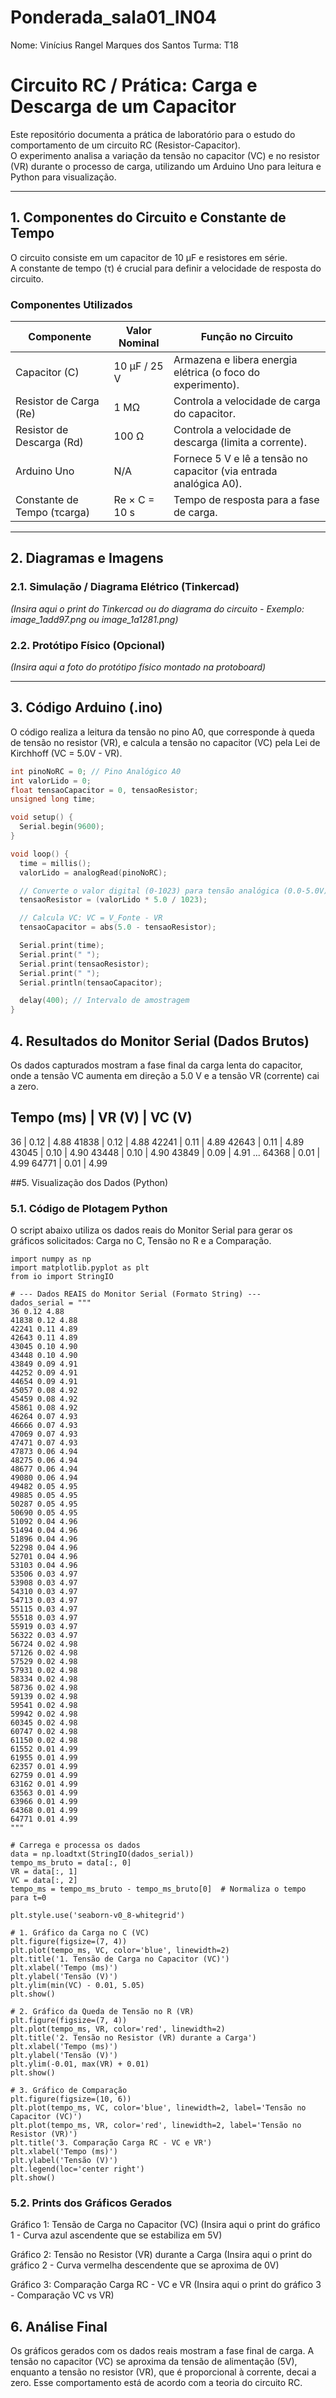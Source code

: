 # Ponderada_sala01_IN04
Nome: Vinícius Rangel Marques dos Santos
Turma: T18

# Circuito RC / Prática: Carga e Descarga de um Capacitor

Este repositório documenta a prática de laboratório para o estudo do comportamento de um circuito RC (Resistor-Capacitor).  
O experimento analisa a variação da tensão no capacitor (VC) e no resistor (VR) durante o processo de carga, utilizando um Arduino Uno para leitura e Python para visualização.

---

## 1. Componentes do Circuito e Constante de Tempo

O circuito consiste em um capacitor de 10 µF e resistores em série.  
A constante de tempo (τ) é crucial para definir a velocidade de resposta do circuito.

### Componentes Utilizados

| Componente | Valor Nominal | Função no Circuito |
|-------------|----------------|--------------------|
| Capacitor (C) | 10 µF / 25 V | Armazena e libera energia elétrica (o foco do experimento). |
| Resistor de Carga (Re) | 1 MΩ | Controla a velocidade de carga do capacitor. |
| Resistor de Descarga (Rd) | 100 Ω | Controla a velocidade de descarga (limita a corrente). |
| Arduino Uno | N/A | Fornece 5 V e lê a tensão no capacitor (via entrada analógica A0). |
| Constante de Tempo (τcarga) | Re × C = 10 s | Tempo de resposta para a fase de carga. |

---

## 2. Diagramas e Imagens

### 2.1. Simulação / Diagrama Elétrico (Tinkercad)
*(Insira aqui o print do Tinkercad ou do diagrama do circuito - Exemplo: image_1add97.png ou image_1a1281.png)*

### 2.2. Protótipo Físico (Opcional)
*(Insira aqui a foto do protótipo físico montado na protoboard)*

---

## 3. Código Arduino (.ino)

O código realiza a leitura da tensão no pino A0, que corresponde à queda de tensão no resistor (VR), e calcula a tensão no capacitor (VC) pela Lei de Kirchhoff (VC = 5.0V - VR).

```cpp
int pinoNoRC = 0; // Pino Analógico A0
int valorLido = 0;
float tensaoCapacitor = 0, tensaoResistor;
unsigned long time;

void setup() {
  Serial.begin(9600);
}

void loop() {
  time = millis();
  valorLido = analogRead(pinoNoRC);

  // Converte o valor digital (0-1023) para tensão analógica (0.0-5.0V)
  tensaoResistor = (valorLido * 5.0 / 1023);

  // Calcula VC: VC = V_Fonte - VR
  tensaoCapacitor = abs(5.0 - tensaoResistor);

  Serial.print(time);
  Serial.print(" ");
  Serial.print(tensaoResistor);
  Serial.print(" ");
  Serial.println(tensaoCapacitor);

  delay(400); // Intervalo de amostragem
}
```

## 4. Resultados do Monitor Serial (Dados Brutos)

Os dados capturados mostram a fase final da carga lenta do capacitor, onde a tensão VC aumenta em direção a 5.0 V e a tensão VR (corrente) cai a zero.

Tempo (ms) | VR (V) | VC (V)
-----------------------------
36         | 0.12   | 4.88
41838      | 0.12   | 4.88
42241      | 0.11   | 4.89
42643      | 0.11   | 4.89
43045      | 0.10   | 4.90
43448      | 0.10   | 4.90
43849      | 0.09   | 4.91
...
64368      | 0.01   | 4.99
64771      | 0.01   | 4.99

##5. Visualização dos Dados (Python)
### 5.1. Código de Plotagem Python

O script abaixo utiliza os dados reais do Monitor Serial para gerar os gráficos solicitados:
Carga no C, Tensão no R e a Comparação.

```
import numpy as np
import matplotlib.pyplot as plt
from io import StringIO

# --- Dados REAIS do Monitor Serial (Formato String) ---
dados_serial = """
36 0.12 4.88
41838 0.12 4.88
42241 0.11 4.89
42643 0.11 4.89
43045 0.10 4.90
43448 0.10 4.90
43849 0.09 4.91
44252 0.09 4.91
44654 0.09 4.91
45057 0.08 4.92
45459 0.08 4.92
45861 0.08 4.92
46264 0.07 4.93
46666 0.07 4.93
47069 0.07 4.93
47471 0.07 4.93
47873 0.06 4.94
48275 0.06 4.94
48677 0.06 4.94
49080 0.06 4.94
49482 0.05 4.95
49885 0.05 4.95
50287 0.05 4.95
50690 0.05 4.95
51092 0.04 4.96
51494 0.04 4.96
51896 0.04 4.96
52298 0.04 4.96
52701 0.04 4.96
53103 0.04 4.96
53506 0.03 4.97
53908 0.03 4.97
54310 0.03 4.97
54713 0.03 4.97
55115 0.03 4.97
55518 0.03 4.97
55919 0.03 4.97
56322 0.03 4.97
56724 0.02 4.98
57126 0.02 4.98
57529 0.02 4.98
57931 0.02 4.98
58334 0.02 4.98
58736 0.02 4.98
59139 0.02 4.98
59541 0.02 4.98
59942 0.02 4.98
60345 0.02 4.98
60747 0.02 4.98
61150 0.02 4.98
61552 0.01 4.99
61955 0.01 4.99
62357 0.01 4.99
62759 0.01 4.99
63162 0.01 4.99
63563 0.01 4.99
63966 0.01 4.99
64368 0.01 4.99
64771 0.01 4.99
"""

# Carrega e processa os dados
data = np.loadtxt(StringIO(dados_serial))
tempo_ms_bruto = data[:, 0]
VR = data[:, 1]
VC = data[:, 2]
tempo_ms = tempo_ms_bruto - tempo_ms_bruto[0]  # Normaliza o tempo para t=0

plt.style.use('seaborn-v0_8-whitegrid')

# 1. Gráfico da Carga no C (VC)
plt.figure(figsize=(7, 4))
plt.plot(tempo_ms, VC, color='blue', linewidth=2)
plt.title('1. Tensão de Carga no Capacitor (VC)')
plt.xlabel('Tempo (ms)')
plt.ylabel('Tensão (V)')
plt.ylim(min(VC) - 0.01, 5.05)
plt.show()

# 2. Gráfico da Queda de Tensão no R (VR)
plt.figure(figsize=(7, 4))
plt.plot(tempo_ms, VR, color='red', linewidth=2)
plt.title('2. Tensão no Resistor (VR) durante a Carga')
plt.xlabel('Tempo (ms)')
plt.ylabel('Tensão (V)')
plt.ylim(-0.01, max(VR) + 0.01)
plt.show()

# 3. Gráfico de Comparação
plt.figure(figsize=(10, 6))
plt.plot(tempo_ms, VC, color='blue', linewidth=2, label='Tensão no Capacitor (VC)')
plt.plot(tempo_ms, VR, color='red', linewidth=2, label='Tensão no Resistor (VR)')
plt.title('3. Comparação Carga RC - VC e VR')
plt.xlabel('Tempo (ms)')
plt.ylabel('Tensão (V)')
plt.legend(loc='center right')
plt.show()
```

### 5.2. Prints dos Gráficos Gerados

Gráfico 1: Tensão de Carga no Capacitor (VC)
(Insira aqui o print do gráfico 1 - Curva azul ascendente que se estabiliza em 5V)

Gráfico 2: Tensão no Resistor (VR) durante a Carga
(Insira aqui o print do gráfico 2 - Curva vermelha descendente que se aproxima de 0V)

Gráfico 3: Comparação Carga RC - VC e VR
(Insira aqui o print do gráfico 3 - Comparação VC vs VR)

## 6. Análise Final

Os gráficos gerados com os dados reais mostram a fase final de carga.
A tensão no capacitor (VC) se aproxima da tensão de alimentação (5V), enquanto a tensão no resistor (VR), que é proporcional à corrente, decai a zero.
Esse comportamento está de acordo com a teoria do circuito RC.
